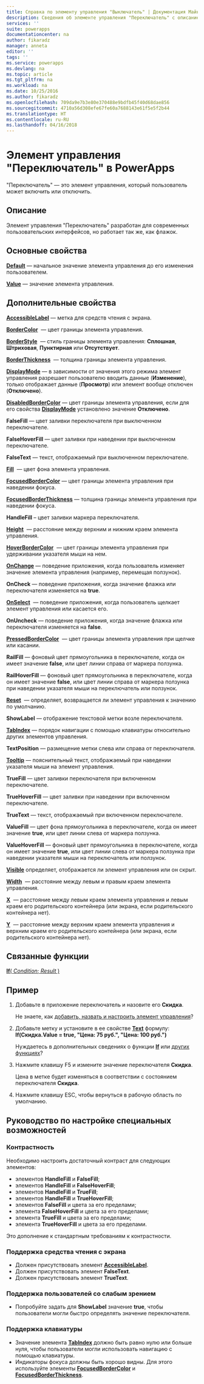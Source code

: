 ```yaml
---
title: Справка по элементу управления "Выключатель" | Документация Майкрософт
description: Сведения об элементе управления "Переключатель" с описанием его свойств и примерами
services: ''
suite: powerapps
documentationcenter: na
author: fikaradz
manager: anneta
editor: ''
tags: ''
ms.service: powerapps
ms.devlang: na
ms.topic: article
ms.tgt_pltfrm: na
ms.workload: na
ms.date: 10/25/2016
ms.author: fikaradz
ms.openlocfilehash: 709da9e7b3e80e370488e9bdfb45f40d68dae856
ms.sourcegitcommit: 4710a56d308efe67fe60a7688143e61f5e5f2b44
ms.translationtype: HT
ms.contentlocale: ru-RU
ms.lasthandoff: 04/16/2018
---
```

# <a name="toggle-control-in-powerapps"></a>Элемент управления "Переключатель" в PowerApps
"Переключатель" — это элемент управления, который пользователь может включить или отключить.

## <a name="description"></a>Описание
Элемент управления "Переключатель" разработан для современных пользовательских интерфейсов, но работает так же, как флажок.

## <a name="key-properties"></a>Основные свойства
**[Default](properties-core.md)**  — начальное значение элемента управления до его изменения пользователем.

**[Value](properties-core.md)**  — значение элемента управления.

## <a name="additional-properties"></a>Дополнительные свойства
**[AccessibleLabel](properties-accessibility.md)** — метка для средств чтения с экрана.

**[BorderColor](properties-color-border.md)**  — цвет границы элемента управления.

**[BorderStyle](properties-color-border.md)**  — стиль границы элемента управления: **Сплошная**, **Штриховая**, **Пунктирная** или **Отсутствует**.

**[BorderThickness](properties-color-border.md)**  — толщина границы элемента управления.

**[DisplayMode](properties-core.md)** — в зависимости от значения этого режима элемент управления разрешает пользователю вводить данные (**Изменение**), только отображает данные (**Просмотр**) или элемент вообще отключен (**Отключено**).

**[DisabledBorderColor](properties-color-border.md)** — цвет границы элемента управления, если для его свойства **[DisplayMode](properties-core.md)** установлено значение **Отключено**.

**FalseFill** — цвет заливки переключателя при выключенном переключателе.

**FalseHoverFill** — цвет заливки при наведении при выключенном переключателе.

**FalseText** — текст, отображаемый при выключенном переключателе.

**[Fill](properties-color-border.md)**  — цвет фона элемента управления.

**[FocusedBorderColor](properties-color-border.md)** — цвет границы элемента управления при наведении фокуса.

**[FocusedBorderThickness](properties-color-border.md)** — толщина границы элемента управления при наведении фокуса.

**HandleFill** – цвет заливки маркера переключателя.

**[Height](properties-size-location.md)**  — расстояние между верхним и нижним краем элемента управления.

**[HoverBorderColor](properties-color-border.md)**  — цвет границы элемента управления при удерживании указателя мыши на нем.

**[OnChange](properties-core.md)**  — поведение приложения, когда пользователь изменяет значение элемента управления (например, перемещая ползунок).

**OnCheck** — поведение приложения, когда значение флажка или переключателя изменяется на **true**.

**[OnSelect](properties-core.md)**  — поведение приложения, когда пользователь щелкает элемент управления или касается его.

**OnUncheck** — поведение приложения, когда значение флажка или переключателя изменяется на **false**.

**[PressedBorderColor](properties-color-border.md)**  — цвет границы элемента управления при щелчке или касании.

**RailFill** — фоновый цвет прямоугольника в переключателе, когда он имеет значение **false**, или цвет линии справа от маркера ползунка.

**RailHoverFill** — фоновый цвет прямоугольника в переключателе, когда он имеет значение **false**, или цвет линии справа от маркера ползунка при наведении указателя мыши на переключатель или ползунок.

**[Reset](properties-core.md)**  — определяет, возвращается ли элемент управления к значению по умолчанию.

**ShowLabel** — отображение текстовой метки возле переключателя.

**[TabIndex](properties-accessibility.md)** — порядок навигации с помощью клавиатуры относительно других элементов управления.

**TextPosition** — размещение метки слева или справа от переключателя.

**[Tooltip](properties-core.md)** — пояснительный текст, отображаемый при наведении указателя мыши на элемент управления.

**TrueFill** — цвет заливки переключателя при включенном переключателе.

**TrueHoverFill** — цвет заливки при наведении при включенном переключателе.

**TrueText** — текст, отображаемый при включенном переключателе.

**ValueFill** — цвет фона прямоугольника в переключателе, когда он имеет значение **true**, или цвет линии слева от маркера ползунка.

**ValueHoverFill** — фоновый цвет прямоугольника в переключателе, когда он имеет значение **true**, или цвет линии слева от маркера ползунка при наведении указателя мыши на переключатель или ползунок.

**[Visible](properties-core.md)** определяет, отображается ли элемент управления или он скрыт.

**[Width](properties-size-location.md)**  — расстояние между левым и правым краем элемента управления.

**[X](properties-size-location.md)**  — расстояние между левым краем элемента управления и левым краем его родительского контейнера (или экрана, если родительского контейнера нет).

**[Y](properties-size-location.md)**  — расстояние между верхним краем элемента управления и верхним краем его родительского контейнера (или экрана, если родительского контейнера нет).

## <a name="related-functions"></a>Связанные функции
[**If**( *Condition*; *Result* )](../functions/function-if.md)

## <a name="example"></a>Пример
1. Добавьте в приложение переключатель и назовите его **Скидка**.

    Не знаете, как [добавить, назвать и настроить элемент управления](../add-configure-controls.md)?
2. Добавьте метку и установите в ее свойстве **[Text](properties-core.md)** формулу:
   <br>**If(Скидка.Value = true, "Цена: 75 руб.", "Цена: 100 руб.")**

    Нуждаетесь в дополнительных сведениях о функции **[If](../functions/function-if.md)** или [других функциях](../formula-reference.md)?
3. Нажмите клавишу F5 и измените значение переключателя **Скидка**.

    Цена в метке будет изменяться в соответствии с состоянием переключателя **Скидка**.
4. Нажмите клавишу ESC, чтобы вернуться в рабочую область по умолчанию.


## <a name="accessibility-guidelines"></a>Руководство по настройке специальных возможностей
### <a name="color-contrast"></a>Контрастность
Необходимо настроить достаточный контраст для следующих элементов:
* элементов **HandleFill** и **FalseFill**;
* элементов **HandleFill** и **FalseHoverFill**;
* элементов **HandleFill** и **TrueFill**;
* элементов **HandleFill** и **TrueHoverFill**;
* элементов **FalseFill** и цвета за его пределами;
* элемента **FalseHoverFill** и цвета за его пределами;
* элемента **TrueFill** и цвета за его пределами;
* элемента **TrueHoverFill** и цвета за его пределами.

Это дополнение к стандартным требованиям к контрастности.

### <a name="screen-reader-support"></a>Поддержка средства чтения с экрана
* Должен присутствовать элемент **[AccessibleLabel](properties-accessibility.md)**.
* Должен присутствовать элемент **FalseText**.
* Должен присутствовать элемент **TrueText**.

### <a name="low-vision-support"></a>Поддержка пользователей со слабым зрением
* Попробуйте задать для **ShowLabel** значение **true**, чтобы пользователи могли быстро определять значение переключателя.

### <a name="keyboard-support"></a>Поддержка клавиатуры
* Значение элемента **[TabIndex](properties-accessibility.md)** должно быть равно нулю или больше нуля, чтобы пользователи могли использовать навигацию с помощью клавиатуры.
* Индикаторы фокуса должны быть хорошо видны. Для этого используйте элементы **[FocusedBorderColor](properties-color-border.md)** и **[FocusedBorderThickness](properties-color-border.md)**.

